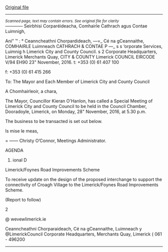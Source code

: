 [Original file](https://beta.limerick.ie/sites/default/files/media/documents/2017-04/agenda_-_special_meeting_of_limerick_city_and_county_council_-_28th_november.pdf)

---
*<small>Scanned page, text may contain errors. See original file for clarity</small>*  
———— Seirbhisi Corparéideacha,
Comhairle Cathrach agus Contae Luimnigh,

Ani” ™ :
° Ceanncheathni Chorpardideach,
—=_ Cé na gCeannaithe,
COMHAIRLE Luimneach
CATHRACH & CONTAE P —_
s s ‘orporate Services,
Luimnig h Limerick City and County Council.
s 2 Corporate Headquarters,
Limerick Merchants Quay,
CITY & COUNTY Limerick
COUNCIL
EIRCODE V/94 EH90
23" November, 2016. t: +353 (0) 61 407 100

f: +353 (0) 61 415 266

To: The Mayor and Each Member of Limerick City and County Council

A Chomhairleoir, a chara,

The Mayor, Councillor Kieran O'Hanlon, has called a Special Meeting of Limerick City and
County Council to be held in the Council Chamber, Dooradoyle, Limerick, on Monday, 28"
November, 2016, at 5.30 p.m.

The business to be transacted is set out below.

Is mise le meas,

= ——
Christy O’Connor,
Meetings Administrator.

AGENDA

1. ional D

Limerick/Foynes Road Improvements Scheme

To receive update on the design of the proposed interchange to support the
connectivity of Croagh Village to the Limerick/Foynes Road Improvements Scheme.

(Report to follow)

2

@ wevewlimerick.ie

Ceanncheathni Chorparaideach, Cé na gCeannaithe, Luimneach y @LimerickCouncil
Corporate Headquarters, Merchants Quay, Limerick ( 061 - 496200


---

